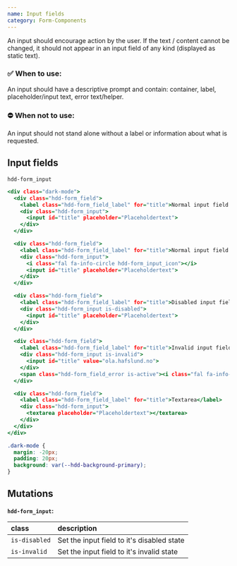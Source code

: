 ```yaml
---
name: Input fields
category: Form-Components
---
```


An input should encourage action by the user. If the text / content cannot be changed, it should not appear in an input field of any kind (displayed as static text). 

### ✅ When to use: 
An input should have a descriptive prompt and contain: container, label, placeholder/input text, error text/helper.

### ⛔ When not to use:
An input should not stand alone without a label or information about what is requested.

## Input fields
`hdd-form_input`

```input-fields.html
<div class="dark-mode">
  <div class="hdd-form_field">
    <label class="hdd-form_field_label" for="title">Normal input field </label>
    <div class="hdd-form_input">
      <input id="title" placeholder="Placeholdertext">
    </div>
  </div>

  <div class="hdd-form_field">
    <label class="hdd-form_field_label" for="title">Normal input field with icon</label>
    <div class="hdd-form_input">
      <i class="fal fa-info-circle hdd-form_input_icon"></i>
      <input id="title" placeholder="Placeholdertext">
    </div>
  </div>

  <div class="hdd-form_field">
    <label class="hdd-form_field_label" for="title">Disabled input field</label>
    <div class="hdd-form_input is-disabled">
      <input id="title" placeholder="Placeholdertext">
    </div>
  </div>

  <div class="hdd-form_field">
    <label class="hdd-form_field_label" for="title">Invalid input field with field errormessage</label>
    <div class="hdd-form_input is-invalid">
      <input id="title" value="ola.hafslund.no">
    </div>
    <span class="hdd-form_field_error is-active"><i class="fal fa-info-circle"></i>The email must contain @</span>
  </div>

  <div class="hdd-form_field">
    <label class="hdd-form_field_label" for="title">Textarea</label>
    <div class="hdd-form_input">
      <textarea placeholder="Placeholdertext"></textarea>
    </div>
  </div>
</div>
```

```input-fields.css hidden
.dark-mode {
  margin: -20px;
  padding: 20px;
  background: var(--hdd-background-primary);
}
```


## Mutations
**`hdd-form_input`:**

| class | description|
| :--- | :--- |
| `is-disabled` | Set the input field to it's disabled state |
| `is-invalid` | Set the input field to it's invalid state |



